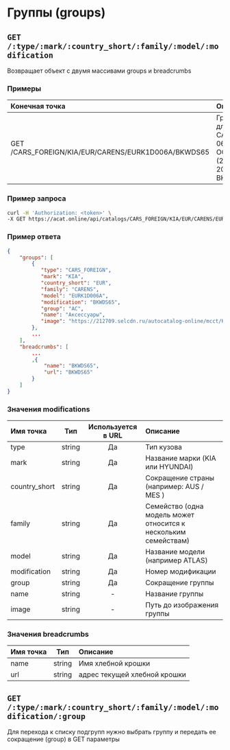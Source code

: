 # Группы (groups)

## `GET /:type/:mark/:country_short/:family/:model/:modification`

Возвращает объект с двумя массивами groups и breadcrumbs

### Примеры

| Конечная точка | Описание |
| :---- | :--------------- |
| GET /CARS_FOREIGN/KIA/EUR/CARENS/EURK1D006A/BKWDS65 | Группы для CARENS 06: -OCT.2006 (2006-2006) BKWDS65 |

### Пример запроса

```bash
curl -H 'Authorization: <token>' \
-X GET https://acat.online/api/catalogs/CARS_FOREIGN/KIA/EUR/CARENS/EURK1D006A/BKWDS65
```

### Пример ответа

```json
{
    "groups": [
        {
           "type": "CARS_FOREIGN",
           "mark": "KIA",
           "country_short": "EUR",
           "family": "CARENS",
           "model": "EURK1D006A",
           "modification": "BKWDS65",
           "group": "AC",
           "name": "Аксессуары",
           "image": "https://212709.selcdn.ru/autocatalog-online/mcct/KIA/Maj/AC.png"
        },
        ...
    ],
    "breadcrumbs": [
        ...
        ,{
            "name": "BKWDS65",
            "url": "BKWDS65"
        }
    ]
}
```

### Значения modifications

| Имя точка | Тип | Используется в URL | Описание |
| :---- | :------: | :------: | :--------------- |
| type | string | Да | Тип кузова |
| mark | string | Да | Название марки (KIA или HYUNDAI) |
| country_short | string | Да | Сокращение страны (например: AUS / MES ) |
| family | string | Да | Семейство (одна модель может относится к нескольким семействам) |
| model | string | Да | Название модели (например ATLAS) |
| modification | string | Да | Номер модификации |
| group | string | Да | Сокращение группы |
| name | string | - | Название группы |
| image | string | - | Путь до изображения группы |

### Значения breadcrumbs

| Имя точка | Тип | Описание |
| :---- | :------: | :--------------- |
| name | string | Имя хлебной крошки |
| url | string | адрес текущей хлебной крошки |


## `GET /:type/:mark/:country_short/:family/:model/:modification/:group`

Для перехода к списку подгрупп нужно выбрать группу и передать ее сокращение (group) в GET параметры